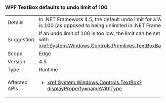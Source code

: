 ### WPF TextBox defaults to undo limit of 100

|   |   |
|---|---|
|Details|In .NET Framework 4.5, the default undo limit for a WPF textbox is 100 (as opposed to being unlimited in .NET Framework 4.0)|
|Suggestion|If an undo limit of 100 is too low, the limit can be set explicitly with <xref:System.Windows.Controls.Primitives.TextBoxBase.UndoLimit>|
|Scope|Edge|
|Version|4.5|
|Type|Runtime|
|Affected APIs|<ul><li><xref:System.Windows.Controls.TextBox?displayProperty=nameWithType></li></ul>|
